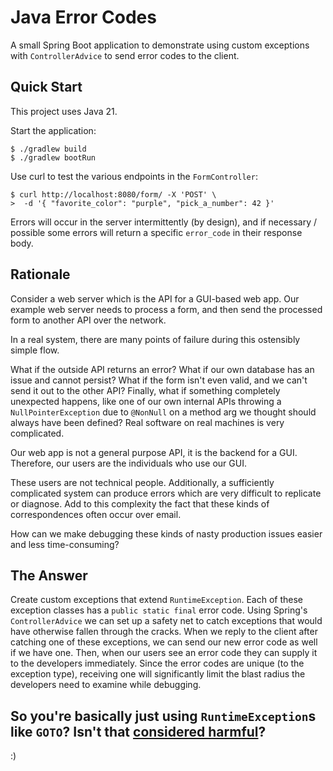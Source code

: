 # Java Error Codes

A small Spring Boot application to demonstrate using custom exceptions
with `ControllerAdvice` to send error codes to the client.


## Quick Start

This project uses Java 21.

Start the application:
```console
$ ./gradlew build
$ ./gradlew bootRun
```

Use curl to test the various endpoints in the `FormController`:
```console
$ curl http://localhost:8080/form/ -X 'POST' \
>  -d '{ "favorite_color": "purple", "pick_a_number": 42 }'
```

Errors will occur in the server intermittently (by design),
and if necessary / possible some errors will return a specific
`error_code` in their response body.


## Rationale

Consider a web server which is the API for a GUI-based web app.
Our example web server needs to process a form, and then send the processed form
to another API over the network.

In a real system, there are many points of failure during this ostensibly simple flow.

What if the outside API returns an error?
What if our own database has an issue and cannot persist?
What if the form isn't even valid, and we can't send it out to the other API?
Finally, what if something completely unexpected happens, like one of our own internal APIs
throwing a `NullPointerException` due to `@NonNull` on a method arg we thought should always have been defined?
Real software on real machines is very complicated.

Our web app is not a general purpose API, it is the backend for a GUI.
Therefore, our users are the individuals who use our GUI.

These users are not technical people.
Additionally, a sufficiently complicated system can produce errors which are very difficult to replicate or diagnose.
Add to this complexity the fact that these kinds of correspondences often occur over email.

How can we make debugging these kinds of nasty production issues easier and less time-consuming?

## The Answer

Create custom exceptions that extend `RuntimeException`.
Each of these exception classes has a `public static final` error code.
Using Spring's `ControllerAdvice` we can set up a safety net to catch exceptions that would have otherwise fallen through the cracks.
When we reply to the client after catching one of these exceptions, we can send our new error code as well if we have one.
Then, when our users see an error code they can supply it to the developers immediately.
Since the error codes are unique (to the exception type), receiving one will significantly limit the blast radius the developers need to examine while debugging.


## So you're basically just using `RuntimeException`s like `GOTO`? Isn't that [considered harmful](https://en.wikipedia.org/wiki/Considered_harmful)?

:)




